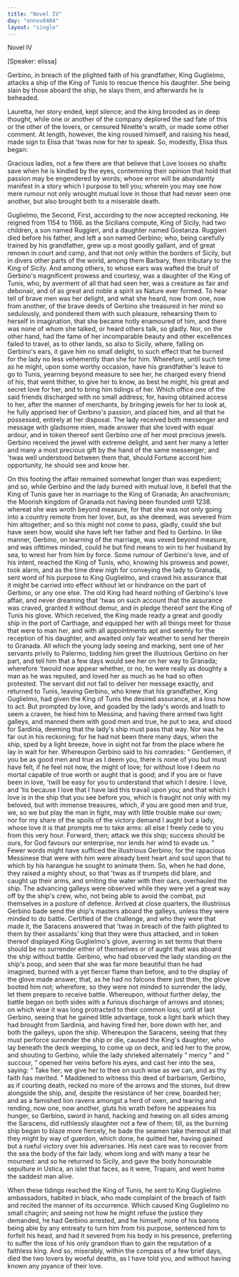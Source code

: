 ```yaml
---
title: "Novel IV"
day: "ennov0404"
layout: "single"
---
```

<html>
 <head>
 </head>
 <body>
  <div id="nov0404" type="novella" who="elissa">
   <head>
    Novel IV
   </head>
   <p>
    [Speaker: elissa]
   </p>
   <argument>
    <p>
     <milestone id="p04040001"/>
     <!--(i)-->
     Gerbino, in breach of the plighted faith of his grandfather,
 King Guglielmo, attacks a ship of the King of Tunis
 to rescue thence his daughter. She being slain by
 those aboard the ship, he slays them, and afterwards
 he is beheaded.
     <!--(/i)-->
    </p>
   </argument>
   <div3 type="commentary" who="author">
    <p>
     <milestone id="p04040002"/>
     <!--(sc)-->
     Lauretta,
     <!--(/sc)-->
     her story ended, kept silence; and the king brooded
 as in deep thought, while one or another of the company deplored
 the sad fate of this or the other of the lovers, or censured Ninette's
 wrath, or made some other comment. At length, however, the
 king roused himself, and raising his head, made sign to Elisa that
 'twas now for her to speak. So, modestly, Elisa thus began:
    </p>
   </div3>
   <div3 type="commentary" who="elissa">
    <p>
     <milestone id="p04040003"/>
     Gracious ladies, not a few there are that believe that Love looses no
	shafts save when he is kindled by the eyes, contemning their opinion
	that hold that passion may be engendered by words; whose error
	will be abundantly manifest in a story which I purpose to tell you;
	wherein you may see how mere rumour not only wrought mutual
	love in those that had never seen one another, but also brought both
	to a miserable death.
    </p>
   </div3>
   <p>
    <milestone id="p04040004"/>
    Guglielmo, the Second,
    <note>
     First, according to the now accepted
	reckoning. He reigned from 1154
	to 1166.
    </note>
    as the Sicilians compute, King of Sicily,
      had two children, a son named Ruggieri, and a daughter named
      Gostanza. Ruggieri died before his father, and left a son named
      Gerbino; who, being carefully trained by his grandfather, grew up a
      most goodly gallant, and of great renown in court and camp,
    <milestone id="p04040005"/>
    and
      that not only within the borders of Sicily, but in divers other parts
    <pb n="292"/>
    of the world, among them Barbary, then tributary to the King of
      Sicily. And among others, to whose ears was wafted the bruit of
      Gerbino's magnificent prowess and courtesy, was a daughter of the
      King of Tunis, who, by averment of all that had seen her, was a
      creature as fair and debonair, and of as great and noble a spirit as
      Nature ever formed.
    <milestone id="p04040006"/>
    To hear tell of brave men was her delight, and
      what she heard, now from one, now from another, of the brave deeds
      of Gerbino she treasured in her mind so sedulously, and pondered
      them with such pleasure, rehearsing them to herself in imagination,
      that she became hotly enamoured of him, and there was none
      of whom she talked, or heard others talk, so gladly.
    <milestone id="p04040007"/>
    Nor, on the
      other hand, had the fame of her incomparable beauty and other
      excellences failed to travel, as to other lands, so also to Sicily, where,
      falling on Gerbino's ears, it gave him no small delight, to such effect
      that he burned for the lady no less vehemently than she for him.
    <milestone id="p04040008"/>
    Wherefore, until such time as he might, upon some worthy occasion,
      have his grandfather's leave to go to Tunis, yearning beyond measure
      to see her, he charged every friend of his, that went thither, to give
      her to know, as best he might, his great and secret love for her, and
      to bring him tidings of her. Which office one of the said friends
      discharged with no small address; for, having obtained access to her,
      after the manner of merchants, by bringing jewels for her to look at,
      he fully apprised her of Gerbino's passion, and placed him, and all
      that he possessed, entirely at her disposal.
    <milestone id="p04040009"/>
    The lady received both
      messenger and message with gladsome mien, made answer that she
      loved with equal ardour, and in token thereof sent Gerbino one of
      her most precious jewels. Gerbino received the jewel with extreme
      delight, and sent her many a letter and many a most precious gift by
      the hand of the same messenger; and 'twas well understood between
      them that, should Fortune accord him opportunity, he should see
      and know her.
   </p>
   <p>
    <milestone id="p04040010"/>
    On this footing the affair remained somewhat longer than was
 expedient; and so, while Gerbino and the lady burned with mutual
 love, it befell that the King of Tunis gave her in marriage to the
 King of Granada;
    <note>
     An anachronism; the Moorish kingdom of Granada not
 having been
 founded until 1238.
    </note>
    whereat she was wroth beyond measure, for that
    <pb n="293"/>
    she was not only going into a country remote from her lover, but, as
 she deemed, was severed from him altogether; and so this might not
 come to pass, gladly, could she but have seen how, would she have
 left her father and fled to Gerbino.
    <milestone id="p04040011"/>
    In like manner, Gerbino, on
 learning of the marriage, was vexed beyond measure, and was ofttimes
 minded, could he but find means to win to her husband by
 sea, to wrest her from him by force.
    <milestone id="p04040012"/>
    Some rumour of Gerbino's love,
 and of his intent, reached the King of Tunis, who, knowing his
 prowess and power, took alarm, and as the time drew nigh for
 conveying the lady to Granada, sent word of his purpose to King
 Guglielmo, and craved his assurance that it might be carried into
 effect without let or hindrance on the part of Gerbino, or any one
 else.
    <milestone id="p04040013"/>
    The old King had heard nothing of Gerbino's love affair, and
 never dreaming that 'twas on such account that the assurance was
 craved, granted it without demur, and in pledge thereof sent the
 King of Tunis his glove. Which received, the King made ready
 a great and goodly ship in the port of Carthage, and equipped
 her with all things meet for those that were to man her, and
 with all appointments apt and seemly for the reception of his
 daughter, and awaited only fair weather to send her therein to
 Granada.
    <milestone id="p04040014"/>
    All which the young lady seeing and marking, sent
 one of her servants privily to Palermo, bidding him greet the
 illustrious Gerbino on her part, and tell him that a few days
 would see her on her way to Granada; wherefore 'twould now appear
 whether, or no, he were really as doughty a man as he was reputed,
 and loved her as much as he had so often protested.
    <milestone id="p04040015"/>
    The servant
 did not fail to deliver her message exactly, and returned to Tunis,
 leaving Gerbino, who knew that his grandfather, King Guglielmo,
 had given the King of Tunis the desired assurance, at a loss how to
 act. But prompted by love, and goaded by the lady's words and
 loath to seem a craven, he hied him to Messina; and having there
 armed two light galleys, and manned them with good men and true,
 he put to sea, and stood for Sardinia, deeming that the lady's ship must
 pass that way.
    <milestone id="p04040016"/>
    Nor was he far out in his reckoning; for he had
 not been there many days, when the ship, sped by a light breeze, hove
 in sight not far from the place where he lay in wait for her. Whereupon
 Gerbino said to his comrades:
    <q direct="unspecified">
     Gentlemen, if you be as good
 men and true as I deem you, there is none of you but must have felt, if
     <pb n="294"/>
     he feel not now, the might of love; for without love I deem no
 mortal capable of true worth or aught that is good; and if you are
 or have been in love, 'twill be easy for you to understand that which
 I desire.
     <milestone id="p04040017"/>
     I love, and 'tis because I love that I have laid this travail
 upon you; and that which I love is in the ship that you see before
 you, which is fraught not only with my beloved, but with immense
 treasures, which, if you are good men and true, we, so we but play
 the man in fight, may with little trouble make our own; nor for
 my share of the spoils of the victory demand I aught but a lady,
 whose love it is that prompts me to take arms: all else I freely cede
 to you from this very hour. Forward, then; attack we this ship;
 success should be ours, for God favours our enterprise, nor lends her
 wind to evade us.
    </q>
    <milestone id="p04040018"/>
    Fewer words might have sufficed the illustrious
 Gerbino; for the rapacious Messinese that were with him were
 already bent heart and soul upon that to which by his harangue he
 sought to animate them. So, when he had done, they raised a
 mighty shout, so that 'twas as if trumpets did blare, and caught up
 their arms, and smiting the water with their oars, overhauled the
 ship.
    <milestone id="p04040019"/>
    The advancing galleys were observed while they were yet a
 great way off by the ship's crew, who, not being able to avoid the
 combat, put themselves in a posture of defence. Arrived at close
 quarters, the illustrious Gerbino bade send the ship's masters aboard
 the galleys, unless they were minded to do battle.
    <milestone id="p04040020"/>
    Certified of the
 challenge, and who they were that made it, the Saracens answered
 that 'twas in breach of the faith plighted to them by their assailants'
 king that they were thus attacked, and in token thereof displayed
 King Guglielmo's glove, averring in set terms that there should be
 no surrender either of themselves or of aught that was aboard the
 ship without battle.
    <milestone id="p04040021"/>
    Gerbino, who had observed the lady standing
 on the ship's poop, and seen that she was far more beautiful than he
 had imagined, burned with a yet fiercer flame than before, and to
 the display of the glove made answer, that, as he had no falcons there
 just then, the glove booted him not; wherefore, so they were not
 minded to surrender the lady, let them prepare to receive battle.
    <milestone id="p04040022"/>
    Whereupon, without further delay, the battle began on both sides
 with a furious discharge of arrows and stones; on which wise it was
 long protracted to their common loss;
    <milestone id="p04040023"/>
    until at last Gerbino, seeing
 that he gained little advantage, took a light bark which they had
    <pb n="295"/>
    brought from Sardinia, and having fired her, bore down with her,
 and both the galleys, upon the ship. Whereupon the Saracens,
 seeing that they must perforce surrender the ship or die, caused the
 King's daughter, who lay beneath the deck weeping, to come up on
 deck, and led her to the prow, and shouting to Gerbino, while the
 lady shrieked alternately
    <q direct="unspecified">
     mercy
    </q>
    and
    <q direct="unspecified">
     succour,
    </q>
    opened her veins
 before his eyes, and cast her into the sea, saying:
    <q direct="unspecified">
     Take her; we
 give her to thee on such wise as we can, and as thy faith has merited.
    </q>
    <milestone id="p04040024"/>
    Maddened to witness this deed of barbarism, Gerbino, as if courting
 death, recked no more of the arrows and the stones, but drew alongside
 the ship, and, despite the resistance of her crew, boarded her;
 and as a famished lion ravens amongst a herd of oxen, and tearing
 and rending, now one, now another, gluts his wrath before he appeases
 his hunger, so Gerbino, sword in hand, hacking and hewing on all
 sides among the Saracens, did ruthlessly slaughter not a few of them;
 till, as the burning ship began to blaze more fiercely, he bade the
 seamen take thereout all that they might by way of guerdon, which
 done, he quitted her, having gained but a rueful victory over his
 adversaries.
    <milestone id="p04040025"/>
    His next care was to recover from the sea the body of
 the fair lady, whom long and with many a tear he mourned: and
 so he returned to Sicily, and gave the body honourable sepulture in
 Ustica, an islet that faces, as it were, Trapani, and went home the
 saddest man alive.
   </p>
   <p>
    <milestone id="p04040026"/>
    When these tidings reached the King of Tunis, he sent to King
 Guglielmo ambassadors, habited in black, who made complaint
 of the breach of faith and recited the manner of its occurrence.
 Which caused King Guglielmo no small chagrin; and seeing not
 how he might refuse the justice they demanded, he had Gerbino
 arrested, and he himself, none of his barons being able by any
 entreaty to turn him from his purpose, sentenced him to forfeit his
 head, and had it severed from his body in his presence, preferring
 to suffer the loss of his only grandson than to gain the reputation of
 a faithless king.
    <milestone id="p04040027"/>
    And so, miserably, within the compass of a few
 brief days, died the two lovers by woeful deaths, as I have told you,
 and without having known any joyance of their love.
   </p>
  </div>
 </body>
</html>